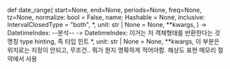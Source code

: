 def date_range(
    start=None,
    end=None,
    periods=None,
    freq=None,
    tz=None,
    normalize: bool = False,
    name: Hashable = None,
    inclusive: IntervalClosedType = "both",
    *,
    unit: str | None = None,
    **kwargs,
) -> DatetimeIndex: 
--분석--
 -> DatetimeIndex: 이거는 저 객체형태를 반환한다는 것 
   명칭  type hinting, 즉 타입 힌트
    *,
    unit: str | None = None,
    **kwargs, 
    이 부분은 위치로는 지정이 안되고, 무조건.. 뭐가 뭔지 명확하게 적어야함. 해상도 표현 
    메모리 절약에서 사용 
